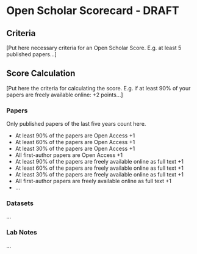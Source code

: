Open Scholar Scorecard - DRAFT
==============================

Criteria
--------

[Put here necessary criteria for an Open Scholar Score. E.g. at least 5 published papers...]


Score Calculation
-----------------

[Put here the criteria for calculating the score. E.g. if at least 90% of your papers are freely available online: +2 points...]


### Papers

Only published papers of the last five years count here.

- At least 90% of the papers are Open Access +1
- At least 60% of the papers are Open Access +1
- At least 30% of the papers are Open Access +1
- All first-author papers are Open Access +1
- At least 90% of the papers are freely available online as full text +1
- At least 60% of the papers are freely available online as full text +1
- At least 30% of the papers are freely available online as full text +1
- All first-author papers are freely available online as full text +1
- ...


### Datasets

...


### Lab Notes

...

